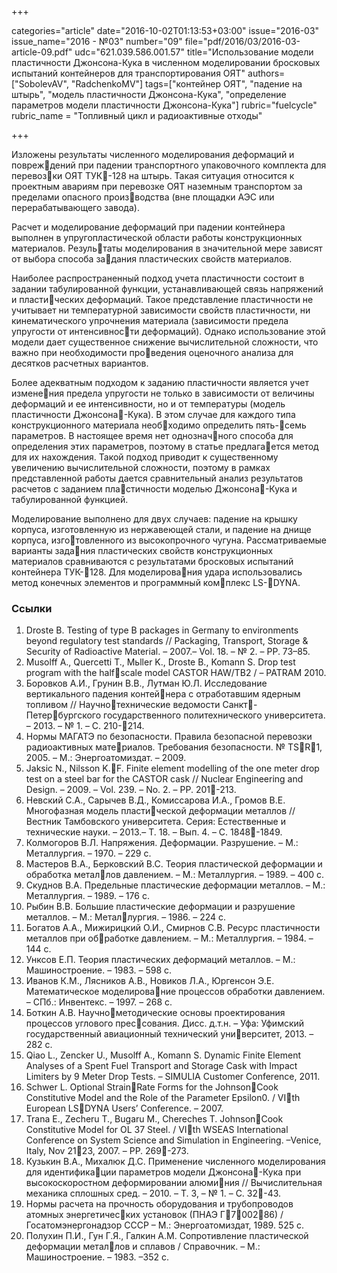 +++

categories="article"
date="2016-10-02T01:13:53+03:00"
issue="2016-03"
issue_name="2016 - №03"
number="09"
file="pdf/2016/03/2016-03-article-09.pdf"
udc="621.039.586.001.57"
title="Использование модели пластичности Джонсона-Кука в численном моделировании бросковых испытаний контейнеров для транспортирования ОЯТ"
authors=["SobolevAV", "RadchenkoMV"]
tags=["контейнер ОЯТ", "падение на штырь", "модель пластичности Джонсона-Кука", "определение параметров модели пластичности Джонсона-Кука"]
rubric="fuelcycle"
rubric_name = "Топливный цикл и радиоактивные отходы"

+++

Изложены результаты численного моделирования деформаций и повреждений при падении транспортного упаковочного комплекта для перевозки ОЯТ ТУК-128 на штырь. 
Такая ситуация относится к проектным авариям при перевозке ОЯТ наземным транспортом за пределами опасного производства (вне площадки АЭС или перерабатывающего завода).

Расчет и моделирование деформаций при падении контейнера выполнен в упругопластической области работы конструкционных материалов. 
Результаты моделирования в значительной мере зависят от выбора способа задания пластических свойств материалов.

Наиболее распространенный подход учета пластичности состоит в задании табулированной функции, устанавливающей связь напряжений и пластических деформаций. 
Такое представление пластичности не учитывает ни температурной зависимости свойств пластичности, ни кинематического упрочнения материала (зависимости предела упругости от интенсивности деформаций). 
Однако использование этой модели дает существенное снижение вычислительной сложности, что важно при необходимости проведения оценочного анализа для десятков расчетных вариантов.

Более адекватным подходом к заданию пластичности является учет изменения предела упругости не только в зависимости от величины деформаций и ее интенсивности, но и от температуры (модель пластичности Джонсона-Кука). 
В этом случае для каждого типа конструкционного материала необходимо определить пять-семь параметров. 
В настоящее время нет однозначного способа для определения этих параметров, поэтому в статье предлагается метод для их нахождения. 
Такой подход приводит к существенному увеличению вычислительной сложности, поэтому в рамках представленной работы дается сравнительный анализ результатов расчетов с заданием пластичности моделью Джонсона-Кука и табулированной функцией.

Моделирование выполнено для двух случаев: падение на крышку корпуса, изготовленную из нержавеющей стали, и падение на днище корпуса, изготовленного из высокопрочного чугуна. 
Рассматриваемые варианты задания пластических свойств конструкционных материалов сравниваются с результатами бросковых испытаний контейнера ТУК-128. 
Для моделирования удара использовались метод конечных элементов и программный комплекс LS-DYNA.

### Ссылки

1. Droste B. Testing of type B packages in Germany to environments beyond regulatory test standards // Packaging, Transport, Storage & Security of Radioactive Material. – 2007.– Vol. 18. – № 2. – PP. 73–85.
2. Musolff A., Quercetti T., Mьller K., Droste B., Komann S. Drop test program with the halfscale
model CASTOR HAW/TB2 / – PATRAM 2010. 
3. Боровков А.И., Грунин В.В., Лутман Ю.Л. Исследование вертикального падения контейнера с отработавшим ядерным топливом // Научнотехнические ведомости Санкт-Петербургского государственного политехнического университета. – 2013. – № 1. – С. 210-214.
4. Нормы МАГАТЭ по безопасности. Правила безопасной перевозки радиоактивных материалов. Требования безопасности. № TSR1, 2005. – М.: Энергоатомиздат. – 2009.
5. Jaksic N., Nilsson K.F. Finite element modelling of the one meter drop test on a steel bar for the CASTOR cask // Nuclear Engineering and Design. – 2009. – Vol. 239. – No. 2. – PP. 201-213.
6. Невский С.А., Сарычев В.Д., Комиссарова И.А., Громов В.Е. Многофазная модель пластической деформации металлов // Вестник Тамбовского университета. Серия: Естественные и технические науки. – 2013.– Т. 18. – Вып. 4. – С. 1848-1849.
7. Колмогоров В.Л. Напряжения. Деформации. Разрушение. – М.: Металлургия. – 1970. – 229 с.
8. Мастеров В.А., Берковский В.С. Теория пластической деформации и обработка металлов давлением. – М.: Металлургия. – 1989. – 400 с.
9. Скуднов В.А. Предельные пластические деформации металлов. – М.: Металлургия. – 1989. – 176 с.
10. Рыбин В.В. Большие пластические деформации и разрушение металлов. – М.: Металлургия. – 1986. – 224 с.
11. Богатов А.А., Мижирицкий О.И., Смирнов С.В. Ресурс пластичности металлов при обработке давлением. – М.: Металлургия. – 1984. – 144 с.
12. Унксов Е.П. Теория пластических деформаций металлов. – М.: Машиностроение. – 1983. – 598 с.
13. Иванов К.М., Лясников А.В., Новиков Л.А., Юргенсон Э.Е. Математическое моделирование процессов обработки давлением. – СПб.: Инвентекс. – 1997. – 268 с.
14. Боткин А.В. Научнометодические основы проектирования процессов углового прессования. Дисс. д.т.н. – Уфа: Уфимский государственный авиационный технический университет, 2013. – 282 с.
15. Qiao L., Zencker U., Musolff A., Komann S. Dynamic Finite Element Analyses of a Spent Fuel Transport and Storage Cask with Impact Limiters by 9 Meter Drop Tests. – SIMULIA Customer Conference, 2011.
16. Schwer L. Optional StrainRate Forms for the JohnsonCook Constitutive Model and the Role of the Parameter Epsilon0. / VIth European LSDYNA Users’ Conference. – 2007.
17. Trana E., Zecheru T., Bugaru M., Chereches T. JohnsonCook Constitutive Model for OL 37 Steel. / VIth WSEAS International Conference on System Science and Simulation in Engineering. –Venice, Italy, Nov 2123, 2007. – PP. 269-273.
18. Кузькин В.А., Михалюк Д.С. Применение численного моделирования для идентификации параметров модели Джонсона-Кука при высокоскоростном деформировании алюминия // Вычислительная механика сплошных сред. – 2010. – Т. 3, – № 1. – С. 32-43.
19. Нормы расчета на прочность оборудования и трубопроводов атомных энергетических установок (ПНАЭ Г700286) / Госатомэнергонадзор СССР – М.: Энергоатомиздат, 1989. 525 c.
20. Полухин П.И., Гун Г.Я., Галкин А.М. Сопротивление пластической деформации металлов и сплавов / Справочник. – М.: Машиностроение. – 1983. –352 с.